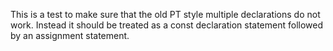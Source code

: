 This is a test to make sure that the old PT style multiple declarations do not work. Instead it should be treated as a const declaration statement followed by an assignment statement.